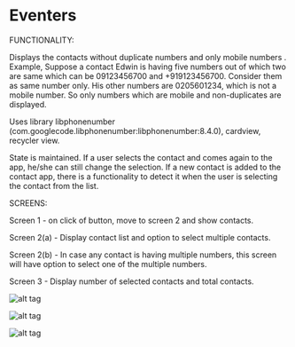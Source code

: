 # Eventers
FUNCTIONALITY:

Displays the contacts without duplicate numbers and only mobile numbers . Example, Suppose a contact Edwin is having five numbers out of which two are same which can be 09123456700 and +919123456700. Consider them as same number only. His other numbers are 0205601234, which is not a mobile number. So only numbers which are mobile and non-duplicates are displayed.

Uses library libphonenumber (com.googlecode.libphonenumber:libphonenumber:8.4.0), cardview, recycler view.

State is maintained. If a user selects the contact and comes again to the app, he/she can still change the selection. If a new contact is added to the contact app, there is a functionality to detect it when the user is selecting the contact from the list.



SCREENS:

Screen 1 - on click of button, move to screen 2 and show contacts. 

Screen 2(a) - Display contact list and option to select multiple contacts.

Screen 2(b) - In case any contact is having multiple numbers, this screen will have option to select one of the multiple numbers.

Screen 3 - Display number of selected contacts and total contacts.

![alt tag](https://user-images.githubusercontent.com/3963797/28071192-d898d6d8-666c-11e7-8724-701447e0c083.png)


![alt tag](https://user-images.githubusercontent.com/3963797/28071697-4e7e1f60-666e-11e7-9ffa-9eecccbc11fc.png)


![alt tag](https://user-images.githubusercontent.com/3963797/28071701-508c92be-666e-11e7-9d21-a5d442554eaf.png)
